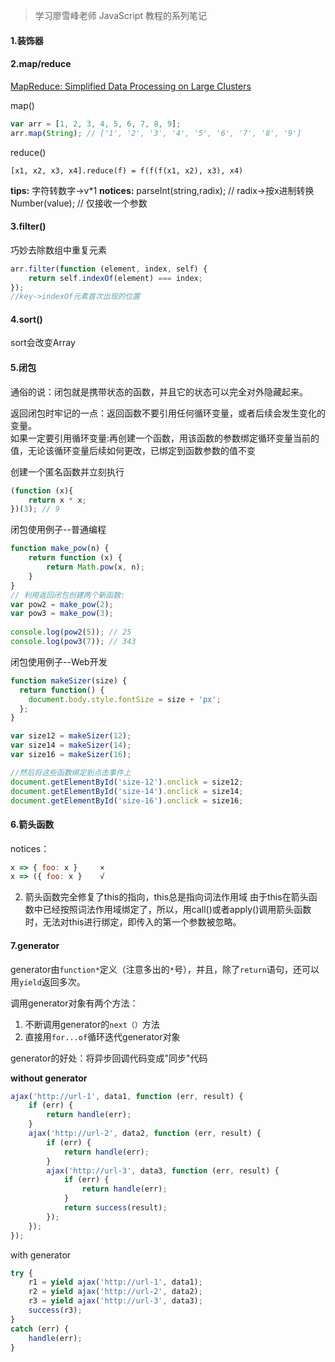 >学习廖雪峰老师 JavaScript 教程的系列笔记

#### 1.装饰器

#### 2.map/reduce  
[MapReduce: Simplified Data Processing on Large Clusters](http://research.google.com/archive/mapreduce.html)  

map()  

```javascript
var arr = [1, 2, 3, 4, 5, 6, 7, 8, 9];  
arr.map(String); // ['1', '2', '3', '4', '5', '6', '7', '8', '9']
```

reduce()  

`[x1, x2, x3, x4].reduce(f) = f(f(f(x1, x2), x3), x4)`

**tips:** 
字符转数字->v*1 
**notices:** 
parseInt(string,radix); // radix->按x进制转换 
Number(value); // 仅接收一个参数

#### 3.filter()  
巧妙去除数组中重复元素  

```javascript
arr.filter(function (element, index, self) {  
    return self.indexOf(element) === index;  
});  
//key->indexOf元素首次出现的位置
```

#### 4.sort()  
sort会改变Array  

#### 5.闭包  
通俗的说：闭包就是携带状态的函数，并且它的状态可以完全对外隐藏起来。  

返回闭包时牢记的一点：返回函数不要引用任何循环变量，或者后续会发生变化的变量。  
如果一定要引用循环变量:再创建一个函数，用该函数的参数绑定循环变量当前的值，无论该循环变量后续如何更改，已绑定到函数参数的值不变  

创建一个匿名函数并立刻执行  

```JavaScript
(function (x){
    return x * x;
})(3); // 9
```

闭包使用例子--普通编程  

```javascript
function make_pow(n) {  
    return function (x) {  
        return Math.pow(x, n);  
    }  
}  
// 利用返回闭包创建两个新函数:  
var pow2 = make_pow(2);  
var pow3 = make_pow(3);  
  
console.log(pow2(5)); // 25  
console.log(pow3(7)); // 343
```

闭包使用例子--Web开发  

```javascript
function makeSizer(size) {
  return function() {
    document.body.style.fontSize = size + 'px';
  };
}

var size12 = makeSizer(12);
var size14 = makeSizer(14);
var size16 = makeSizer(16);

//然后将这些函数绑定到点击事件上
document.getElementById('size-12').onclick = size12;
document.getElementById('size-14').onclick = size14;
document.getElementById('size-16').onclick = size16;
```

#### 6.箭头函数  

notices：  
```javascript
x => { foo: x }     × 
x => ({ foo: x }    √  
```

2. 箭头函数完全修复了this的指向，this总是指向词法作用域 
由于this在箭头函数中已经按照词法作用域绑定了，所以，用call()或者apply()调用箭头函数时，无法对this进行绑定，即传入的第一个参数被忽略。

#### 7.generator

generator由`function*`定义（注意多出的`*`号），并且，除了`return`语句，还可以用`yield`返回多次。

调用generator对象有两个方法：

1. 不断调用generator的`next（）`方法
2. 直接用`for...of`循环迭代generator对象

generator的好处：将异步回调代码变成"同步"代码

**without generator**

```javascript
ajax('http://url-1', data1, function (err, result) {
    if (err) {
        return handle(err);
    }
    ajax('http://url-2', data2, function (err, result) {
        if (err) {
            return handle(err);
        }
        ajax('http://url-3', data3, function (err, result) {
            if (err) {
                return handle(err);
            }
            return success(result);
        });
    });
});
```

with generator

```javascript
try {
    r1 = yield ajax('http://url-1', data1);
    r2 = yield ajax('http://url-2', data2);
    r3 = yield ajax('http://url-3', data3);
    success(r3);
}
catch (err) {
    handle(err);
}
```